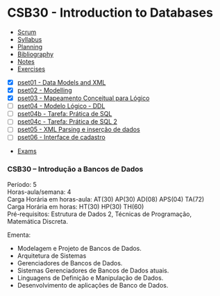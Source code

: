 # CSB30 - Introduction to Databases

 - [Scrum](https://github.com/guilmour/csb30-utfpr/projects/1?fullscreen=true)
 - [Syllabus](/1.%20Syllabus)
 - [Planning](/2.%20Planning)
 - [Bibliography](/3.%20Bibliography)
 - [Notes](/4.%20Notes)
 - [Exercises](/5.%20Exercises)
  - [x] [pset01 - Data Models and XML](/5.%20Exercises/pset01)
  - [x] [pset02 - Modelling](/5.%20Exercises/pset02)  
  - [x] [pset03 - Mapeamento Conceitual para Lógico](/5.%20Exercises/pset03)  
  - [ ] [pset04 - Modelo Lógico - DDL](/5.%20Exercises/pset04)  
  - [ ] [pset04b - Tarefa: Prática de SQL](/5.%20Exercises/pset04b)  
  - [ ] [pset04c - Tarefa: Prática de SQL 2](/5.%20Exercises/pset04c)
  - [ ] [pset05 -  XML Parsing e inserção de dados](/5.%20Exercises/pset05)  
  - [ ] [pset06 - Interface de cadastro](/5.%20Exercises/pset06)  
 - [Exams](/6.%20Exams)



### CSB30 – Introdução a Bancos de Dados
Período: 5 <br>
Horas-aula/semana: 4 <br>
Carga Horária em horas-aula: AT(30) AP(30) AD(08) APS(04) TA(72) <br>
Carga Horária em horas: HT(30) HP(30) TH(60) <br>
Pré-requisitos: Estrutura de Dados 2, Técnicas de Programação, Matemática Discreta. <br>

Ementa: 
 - Modelagem e Projeto de Bancos de Dados. 
 - Arquitetura de Sistemas
 - Gerenciadores de Bancos de Dados. 
 - Sistemas Gerenciadores de Bancos de Dados atuais.
 - Linguagens de Definição e Manipulação de Dados. 
 - Desenvolvimento de aplicações de Banco de Dados.
